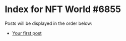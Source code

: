 # Index for NFT World #6855
Posts will be displayed in the order below:

- [Your first post](./001-first.md)

